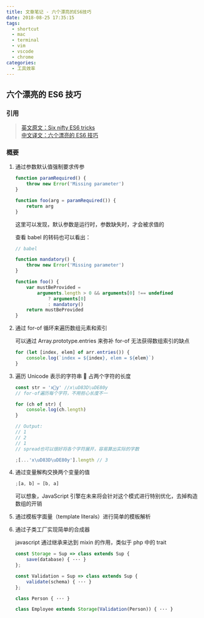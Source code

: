 ```yaml
---
title: 文章笔记 - 六个漂亮的ES6技巧
date: 2018-08-25 17:35:15
tags:
  - shortcut
  - mac
  - terminal
  - vim
  - vscode
  - chrome
categories:
  - 工具效率
---
```


## 六个漂亮的 ES6 技巧

### 引用

> [英文原文：Six nifty ES6 tricks](http://2ality.com/2016/05/six-nifty-es6-tricks.html)  
> [中文译文：六个漂亮的 ES6 技巧](https://www.h5jun.com/post/six-nifty-es6-tricks.html)

### 概要

1.  通过参数默认值强制要求传参

    ```js
    function paramRequired() {
    	throw new Error('Missing parameter')
    }

    function foo(arg = paramRequired()) {
    	return arg
    }
    ```

    这里可以发现，默认参数是运行时，参数缺失时，才会被求值的

    查看 babel 的转码也可以看出：

    ```js
    // babel

    function mandatory() {
    	throw new Error('Missing parameter')
    }

    function foo() {
    	var mustBeProvided =
    		arguments.length > 0 && arguments[0] !== undefined
    			? arguments[0]
    			: mandatory()
    	return mustBeProvided
    }
    ```

2.  通过 for-of 循环来遍历数组元素和索引

    可以通过 Array.prototype.entries 来弥补 for-of 无法获得数组索引的缺点

    ```js
    for (let [index, elem] of arr.entries()) {
    	console.log(`index = ${index}, elem = ${elem}`)
    }
    ```

3.  遍历 Unicode 表示的字符串 🚀 占两个字符的长度

    ```js
    const str = 'x🚀y' //x\uD83D\uDE80y
    // for-of遍历每个字符，不用担心长度不一

    for (ch of str) {
    	console.log(ch.length)
    }

    // Output:
    // 1
    // 2
    // 1
    // spread也可以很好将各个字符展开，容易算出实际的字数

    ;[...'x\uD83D\uDE80y'].length // 3
    ```

4.  通过变量解构交换两个变量的值

    ```js
    ;[a, b] = [b, a]
    ```

    可以想象，JavaScript 引擎在未来将会针对这个模式进行特别优化，去掉构造数组的开销

5.  通过模板字面量（template literals）进行简单的模板解析

6.  通过子类工厂实现简单的合成器

    javascript 通过继承来达到 mixin 的作用，类似于 php 中的 trait

    ```js
    const Storage = Sup => class extends Sup {
        save(database) { ··· }
    };

    const Validation = Sup => class extends Sup {
        validate(schema) { ··· }
    };

    class Person { ··· }

    class Employee extends Storage(Validation(Person)) { ··· }
    ```
